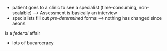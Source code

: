 - patient goes to a clinic to see a specialist (time-consuming, non-scalable)
	--> Assessment is basically an interview
- specialists fill out _pre-determined_ forms
==> nothing has changed since aeons

is a _federal_ affair
- lots of buearocracy